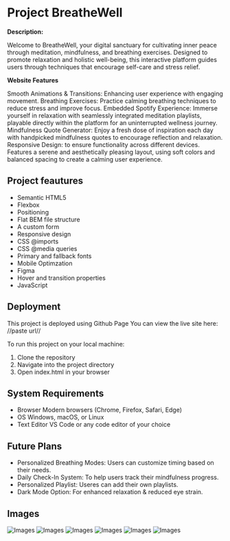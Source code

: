 # Project BreatheWell

**Description:**

Welcome to BreatheWell, your digital sanctuary for cultivating inner peace through meditation, mindfulness, and breathing exercises. Designed to promote relaxation and holistic well-being, this interactive platform guides users through techniques that encourage self-care and stress relief.

**Website Features**

Smooth Animations & Transitions: Enhancing user experience with engaging movement.
Breathing Exercises: Practice calming breathing techniques to reduce stress and improve focus.
Embedded Spotify Experience: Immerse yourself in relaxation with seamlessly integrated meditation playlists, playable directly within the platform for an uninterrupted wellness journey.
Mindfulness Quote Generator: Enjoy a fresh dose of inspiration each day with handpicked mindfulness quotes to encourage reflection and relaxation.
Responsive Design: to ensure functionality across different devices.
Features a serene and aesthetically pleasing layout, using soft colors and balanced spacing to create a calming user experience.

## Project feautures

- Semantic HTML5
- Flexbox
- Positioning
- Flat BEM file structure
- A custom form
- Responsive design
- CSS @imports
- CSS @media queries
- Primary and fallback fonts
- Mobile Optimzation
- Figma
- Hover and transition properties
- JavaScript

## Deployment

This project is deployed using Github Page
You can view the live site here: //paste url//

To run this project on your local machine:

1. Clone the repository
2. Navigate into the project directory
3. Open index.html in your browser

## System Requirements

- Browser Modern browsers (Chrome, Firefox, Safari, Edge)
- OS Windows, macOS, or Linux
- Text Editor VS Code or any code editor of your choice

## Future Plans

- Personalized Breathing Modes: Users can customize timing based on their needs.
- Daily Check-In System: To help users track their mindfulness progress.
- Personalized Playlist: Useres can add their own playlists.
- Dark Mode Option: For enhanced relaxation & reduced eye strain.

## Images

![Images](./readme-images/headerfinal.png)
![Images](./readme-images/about320.png)
![Images](./readme-images/ListenActive.png)
![Images](./readme-images/breathing.png)
![Images](./readme-images/teamfoooter.png)
![Images](./readme-images/figmadesign.png)